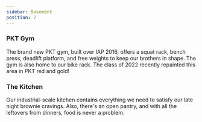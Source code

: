 ```yaml
---
sidebar: Basement
position: 7
---
```

### PKT Gym

The brand new PKT gym, built over IAP 2016, offers a squat rack, bench press, deadlift platform, and free weights to keep our brothers in shape. The gym is also home to our bike rack.  The class of 2022 recently repainted this area in PKT red and gold!

### The Kitchen

Our industrial-scale kitchen contains everything we need to satisfy our late night brownie cravings. Also, there's an open pantry, and with all the leftovers from dinners, food is never a problem.
